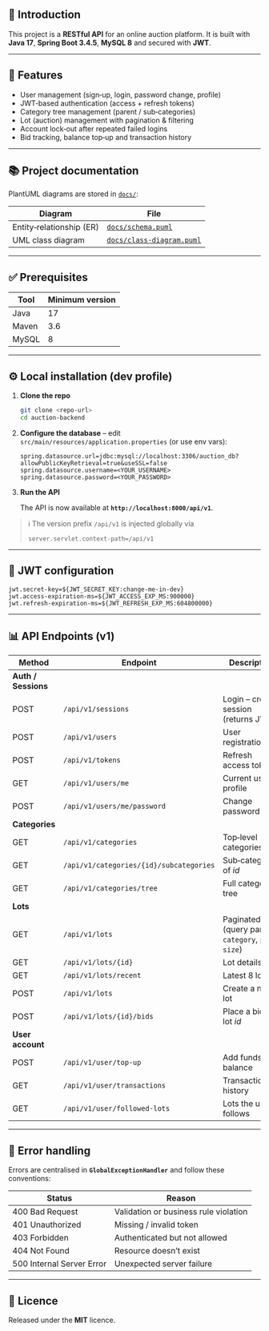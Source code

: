 
## 🚀 Introduction

This project is a **RESTful API** for an online auction platform.
It is built with **Java 17**, **Spring Boot 3.4.5**, **MySQL 8** and secured with **JWT**.

---

## 📌 Features

* User management (sign‑up, login, password change, profile)
* JWT‑based authentication (access + refresh tokens)
* Category tree management (parent / sub‑categories)
* Lot (auction) management with pagination & filtering
* Account lock‑out after repeated failed logins
* Bid tracking, balance top‑up and transaction history

---

## 📚 Project documentation

PlantUML diagrams are stored in [`docs/`](docs/):

| Diagram                  | File                                                 |
| ------------------------ | ---------------------------------------------------- |
| Entity‑relationship (ER) | [`docs/schema.puml`](docs/schema.puml)               |
| UML class diagram        | [`docs/class-diagram.puml`](docs/class-diagram.puml) |

---

## ✅ Prerequisites

| Tool  | Minimum version |
| ----- | --------------- |
| Java  | 17              |
| Maven | 3.6             |
| MySQL | 8               |

---

## ⚙️ Local installation (dev profile)

1. **Clone the repo**

   ```bash
   git clone <repo‑url>
   cd auction-backend
   ```
2. **Configure the database** – edit `src/main/resources/application.properties` (or use env vars):

   ```properties
   spring.datasource.url=jdbc:mysql://localhost:3306/auction_db?allowPublicKeyRetrieval=true&useSSL=false
   spring.datasource.username=<YOUR_USERNAME>
   spring.datasource.password=<YOUR_PASSWORD>
   ```
3. **Run the API**



   The API is now available at **`http://localhost:8000/api/v1`**.

> ℹ️  The version prefix `/api/v1` is injected globally via
>
> ```properties
> server.servlet.context-path=/api/v1
> ```
>

---

## 🔑 JWT configuration

```properties
jwt.secret-key=${JWT_SECRET_KEY:change-me-in-dev}
jwt.access-expiration-ms=${JWT_ACCESS_EXP_MS:900000}
jwt.refresh-expiration-ms=${JWT_REFRESH_EXP_MS:604800000}
```

---

## 📊 API Endpoints (v1)

| Method              | Endpoint                                | Description                                               |
|---------------------| --------------------------------------- |-----------------------------------------------------------|
| **Auth / Sessions** |                                         |                                                           |
| POST                | `/api/v1/sessions`                      | Login – create session (returns JWTs)                     |
| POST                | `/api/v1/users`                         | User registration                                         |
| POST                | `/api/v1/tokens`                        | Refresh access token                                      |
| GET                 | `/api/v1/users/me`                      | Current user profile                                      |
| POST                | `/api/v1/users/me/password`             | Change password                                           |
| **Categories**      |                                         |                                                           |
| GET                 | `/api/v1/categories`                    | Top‑level categories                                      |
| GET                 | `/api/v1/categories/{id}/subcategories` | Sub‑categories of *id*                                    |
| GET                 | `/api/v1/categories/tree`               | Full category tree                                        |
| **Lots**            |                                         |                                                           |
| GET                 | `/api/v1/lots`                          | Paginated lots (query params: `category`, `page`, `size`) |
| GET                 | `/api/v1/lots/{id}`                     | Lot details                                               |
| GET                 | `/api/v1/lots/recent`                   | Latest 8 lots                                             |
| POST                | `/api/v1/lots`                          | Create a new lot                                          |
| POST                | `/api/v1/lots/{id}/bids`                | Place a bid on lot *id*                                   |
| **User account**    |                                         |                                                           |
| POST                | `/api/v1/user/top-up`                   | Add funds to balance                                      |
| GET                 | `/api/v1/user/transactions`             | Transaction history                                       |
| GET                 | `/api/v1/user/followed-lots`            | Lots the user follows                                     |

---

## 📌 Error handling

Errors are centralised in **`GlobalExceptionHandler`** and follow these conventions:

| Status                    | Reason                                |
| ------------------------- | ------------------------------------- |
| 400 Bad Request           | Validation or business rule violation |
| 401 Unauthorized          | Missing / invalid token               |
| 403 Forbidden             | Authenticated but not allowed         |
| 404 Not Found             | Resource doesn’t exist                |
| 500 Internal Server Error | Unexpected server failure             |

---

## 📝 Licence

Released under the **MIT** licence.
